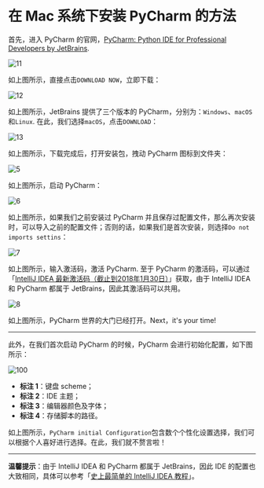 # 在 Mac 系统下安装 PyCharm 的方法

首先，进入 PyCharm 的官网，[PyCharm: Python IDE for Professional Developers by JetBrains](https://www.jetbrains.com/pycharm/).

![11](http://img.blog.csdn.net/20171016211340353)

如上图所示，直接点击`DOWNLOAD NOW`，立即下载：

![12](http://img.blog.csdn.net/20171016211604652)

如上图所示，JetBrains 提供了三个版本的 PyCharm，分别为：`Windows`、`macOS`和`Linux`. 在此，我们选择`macOS`，点击`DOWNLOAD`：

![13](http://img.blog.csdn.net/20171016212040712)

如上图所示，下载完成后，打开安装包，拽动 PyCharm 图标到文件夹：

![5](http://img.blog.csdn.net/20171016212221368)

如上图所示，启动 PyCharm：

![6](http://img.blog.csdn.net/20171016212330331)

如上图所示，如果我们之前安装过 PyCharm 并且保存过配置文件，那么再次安装时，可以导入之前的配置文件；否则的话，如果我们是首次安装，则选择`Do not imports settins`：

![7](http://img.blog.csdn.net/20171016212544021)

如上图所示，输入激活码，激活 PyCharm. 至于 PyCharm 的激活码，可以通过「[IntelliJ IDEA 最新激活码（截止到2018年1月30日）](http://blog.csdn.net/qq_35246620/article/details/60145192)」获取，由于 IntelliJ IDEA 和 PyCharm 都属于 JetBrains，因此其激活码可以共用。

![8](http://img.blog.csdn.net/20171016212920356)

如上图所示，PyCharm 世界的大门已经打开。Next，it's your time!


----------

此外，在我们首次启动 PyCharm 的时候，PyCharm 会进行初始化配置，如下图所示：

![100](http://img.blog.csdn.net/20171016213729090)

- **标注 1**：键盘 scheme；
- **标注 2**：IDE 主题；
- **标注 3**：编辑器颜色及字体；
- **标注 4**：存储脚本的路径。

如上图所示，`PyCharm initial Configuration`包含数个个性化设置选择，我们可以根据个人喜好进行选择。在此，我们就不赘言啦！

 
----------

**温馨提示**：由于 IntelliJ IDEA 和 PyCharm 都属于 JetBrains，因此 IDE 的配置也大致相同，具体可以参考「[史上最简单的 IntelliJ IDEA 教程](https://github.com/guobinhit/intellij-idea-tutorial/blob/master/README.md)」。



